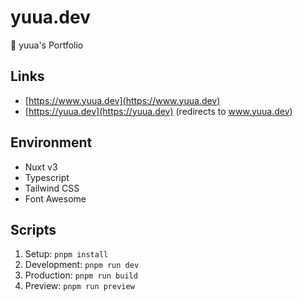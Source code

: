 # yuua.dev

🎨 yuua's Portfolio

## Links
- [https://www.yuua.dev](https://www.yuua.dev)
- [https://yuua.dev](https://yuua.dev) (redirects to www.yuua.dev)

## Environment
- Nuxt v3
- Typescript
- Tailwind CSS
- Font Awesome

## Scripts
1. Setup: `pnpm install`
2. Development: `pnpm run dev`
3. Production: `pnpm run build`
4. Preview: `pnpm run preview`

